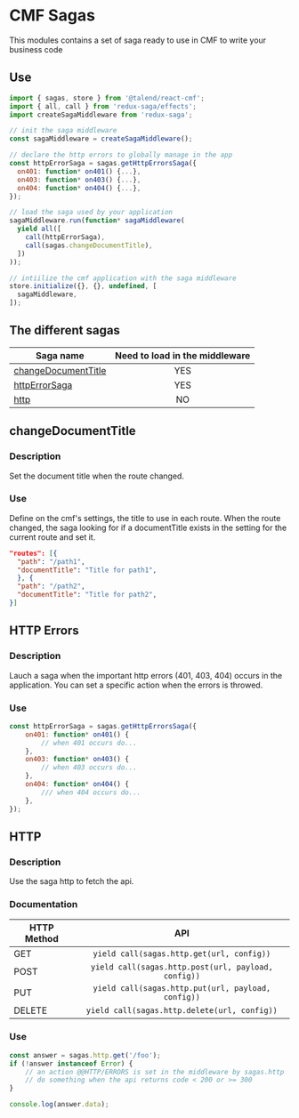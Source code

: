 # CMF Sagas

This modules contains a set of saga ready to use in CMF to write your business code

## Use

```javascript
import { sagas, store } from '@talend/react-cmf';
import { all, call } from 'redux-saga/effects';
import createSagaMiddleware from 'redux-saga';

// init the saga middleware
const sagaMiddleware = createSagaMiddleware();

// declare the http errors to globally manage in the app
const httpErrorSaga = sagas.getHttpErrorsSaga({
  on401: function* on401() {...},
  on403: function* on403() {...},
  on404: function* on404() {...},
});

// load the saga used by your application
sagaMiddleware.run(function* sagaMiddleware(
  yield all([
    call(httpErrorSaga),
    call(sagas.changeDocumentTitle),
  ])
));

// intiilize the cmf application with the saga middleware
store.initialize({}, {}, undefined, [
  sagaMiddleware,
]);
```

## The different sagas

| Saga name                                   | Need to load in the middleware |
| ------------------------------------------- | :----------------------------: |
| [changeDocumentTitle](#changeDocumentTitle) |              YES               |
| [httpErrorSaga](#httpErrorSaga)             |              YES               |
| [http](#http)                               |               NO               |

## <a name="changeDocumentTitle"></a>changeDocumentTitle

### Description

Set the document title when the route changed.

### Use

Define on the cmf's settings, the title to use in each route. When the route changed, the saga looking for if a documentTitle exists in the setting for the current route and set it.

```json
"routes": [{
  "path": "/path1",
  "documentTitle": "Title for path1",
  }, {
  "path": "/path2",
  "documentTitle": "Title for path2",
}]
```

## <a name="httpErrorSaga"></a>HTTP Errors

### Description

Lauch a saga when the important http errors (401, 403, 404) occurs in the application. You can set a specific action when the errors is throwed.

### Use

```javascript
const httpErrorSaga = sagas.getHttpErrorsSaga({
	on401: function* on401() {
		// when 401 occurs do...
	},
	on403: function* on403() {
		// when 403 occurs do...
	},
	on404: function* on404() {
		/// when 404 occurs do...
	},
});
```

## <a name="http"></a>HTTP

### Description

Use the saga http to fetch the api.

### Documentation

| HTTP Method |                         API                         |
| ----------- | :-------------------------------------------------: |
| GET         |      `yield call(sagas.http.get(url, config))`      |
| POST        | `yield call(sagas.http.post(url, payload, config))` |
| PUT         | `yield call(sagas.http.put(url, payload, config))`  |
| DELETE      |    `yield call(sagas.http.delete(url, config))`     |

### Use

```javascript
const answer = sagas.http.get('/foo');
if (!answer instanceof Error) {
	// an action @@HTTP/ERRORS is set in the middleware by sagas.http
	// do something when the api returns code < 200 or >= 300
}

console.log(answer.data);
```

